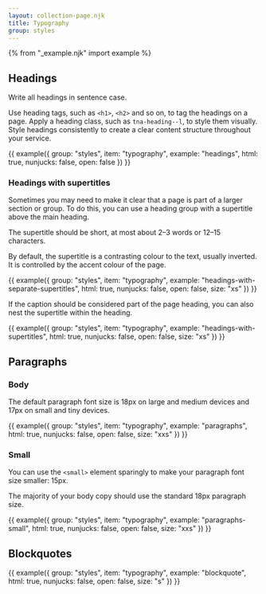 ```yaml
---
layout: collection-page.njk
title: Typography
group: styles
---
```


{% from "_example.njk" import example %}

## Headings

Write all headings in sentence case.

Use heading tags, such as `<h1>`, `<h2>` and so on, to tag the headings on a page. Apply a heading class, such as `tna-heading--l`, to style them visually. Style headings consistently to create a clear content structure throughout your service.

{{ example({ group: "styles", item: "typography", example: "headings", html: true, nunjucks: false, open: false }) }}

### Headings with supertitles

Sometimes you may need to make it clear that a page is part of a larger section or group. To do this, you can use a heading group with a supertitle above the main heading.

The supertitle should be short, at most about 2–3 words or 12–15 characters.

By default, the supertitle is a contrasting colour to the text, usually inverted. It is controlled by the accent colour of the page.

{{ example({ group: "styles", item: "typography", example: "headings-with-separate-supertitles", html: true, nunjucks: false, open: false, size: "xs" }) }}

If the caption should be considered part of the page heading, you can also nest the supertitle within the heading.

{{ example({ group: "styles", item: "typography", example: "headings-with-supertitles", html: true, nunjucks: false, open: false, size: "xs" }) }}

## Paragraphs

### Body

The default paragraph font size is 18px on large and medium devices and 17px on small and tiny devices.

{{ example({ group: "styles", item: "typography", example: "paragraphs", html: true, nunjucks: false, open: false, size: "xxs" }) }}

### Small

You can use the `<small>` element sparingly to make your paragraph font size smaller: 15px.

The majority of your body copy should use the standard 18px paragraph size.

{{ example({ group: "styles", item: "typography", example: "paragraphs-small", html: true, nunjucks: false, open: false, size: "xxs" }) }}

## Blockquotes

{{ example({ group: "styles", item: "typography", example: "blockquote", html: true, nunjucks: false, open: false, size: "s" }) }}
